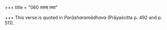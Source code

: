 +++
title = "060 ततस् तथा"

+++
This verse is quoted in *Parāṣharamādhava* (Prāyaścitta p. 492 and p.
511).


